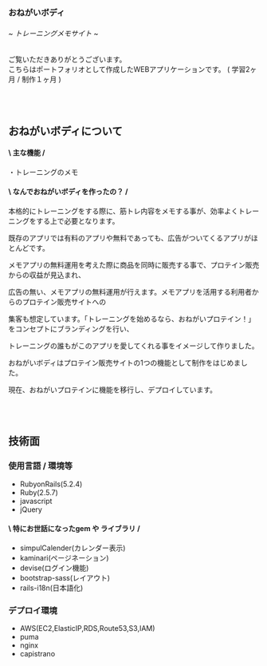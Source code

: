 ### おねがいボディ
###### ~ トレーニングメモサイト ~ 


ご覧いただきありがとうございます。  
こちらはポートフォリオとして作成したWEBアプリケーションです。
( 学習2ヶ月 / 制作１ヶ月 )  

<br>
<br>

## おねがいボディについて
#### \ 主な機能 /
・トレーニングのメモ



#### \ なんでおねがいボディを作ったの？ /
本格的にトレーニングをする際に、筋トレ内容をメモする事が、効率よくトレーニングをする上で必要となります。

既存のアプリでは有料のアプリや無料であっても、広告がついてくるアプリがほとんどです。

メモアプリの無料運用を考えた際に商品を同時に販売する事で、プロテイン販売からの収益が見込まれ、

広告の無い、メモアプリの無料運用が行えます。メモアプリを活用する利用者からのプロテイン販売サイトへの

集客も想定しています。「トレーニングを始めるなら、おねがいプロテイン！」をコンセプトにブランディングを行い、

トレーニングの誰もがこのアプリを愛してくれる事をイメージして作りました。

おねがいボディはプロテイン販売サイトの1つの機能として制作をはじめました。

現在、おねがいプロテインに機能を移行し、デプロイしています。

<br>
<br>

## 技術面
### 使用言語 / 環境等
-  RubyonRails(5.2.4)
-  Ruby(2.5.7)
-  javascript
-  jQuery

#### \ 特にお世話になったgem や ライブラリ /
- simpulCalender(カレンダー表示)
- kaminari(ページネーション)
- devise(ログイン機能)
- bootstrap-sass(レイアウト)
- rails-i18n(日本語化)


### デプロイ環境
- AWS(EC2,ElasticIP,RDS,Route53,S3,IAM)
- puma
- nginx
- capistrano

